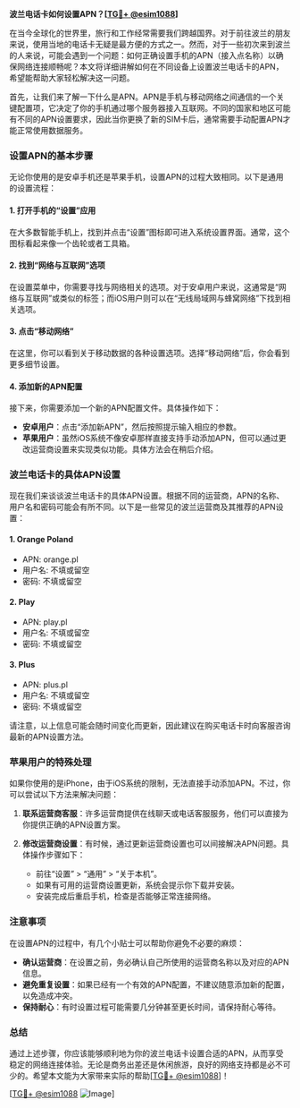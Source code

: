 **波兰电话卡如何设置APN？[[TG💪+ @esim1088](https://t.me/s/esim1088)]**

在当今全球化的世界里，旅行和工作经常需要我们跨越国界。对于前往波兰的朋友来说，使用当地的电话卡无疑是最方便的方式之一。然而，对于一些初次来到波兰的人来说，可能会遇到一个问题：如何正确设置手机的APN（接入点名称）以确保网络连接顺畅呢？本文将详细讲解如何在不同设备上设置波兰电话卡的APN，希望能帮助大家轻松解决这一问题。

首先，让我们来了解一下什么是APN。APN是手机与移动网络之间通信的一个关键配置项，它决定了你的手机通过哪个服务器接入互联网。不同的国家和地区可能有不同的APN设置要求，因此当你更换了新的SIM卡后，通常需要手动配置APN才能正常使用数据服务。

### 设置APN的基本步骤

无论你使用的是安卓手机还是苹果手机，设置APN的过程大致相同。以下是通用的设置流程：

#### 1. 打开手机的“设置”应用

在大多数智能手机上，找到并点击“设置”图标即可进入系统设置界面。通常，这个图标看起来像一个齿轮或者工具箱。

#### 2. 找到“网络与互联网”选项

在设置菜单中，你需要寻找与网络相关的选项。对于安卓用户来说，这通常是“网络与互联网”或类似的标签；而iOS用户则可以在“无线局域网与蜂窝网络”下找到相关选项。

#### 3. 点击“移动网络”

在这里，你可以看到关于移动数据的各种设置选项。选择“移动网络”后，你会看到更多细节设置。

#### 4. 添加新的APN配置

接下来，你需要添加一个新的APN配置文件。具体操作如下：
- **安卓用户**：点击“添加新APN”，然后按照提示输入相应的参数。
- **苹果用户**：虽然iOS系统不像安卓那样直接支持手动添加APN，但可以通过更改运营商设置来实现类似功能。具体方法会在稍后介绍。

### 波兰电话卡的具体APN设置

现在我们来谈谈波兰电话卡的具体APN设置。根据不同的运营商，APN的名称、用户名和密码可能会有所不同。以下是一些常见的波兰运营商及其推荐的APN设置：

#### 1. Orange Poland
- APN: orange.pl
- 用户名: 不填或留空
- 密码: 不填或留空

#### 2. Play
- APN: play.pl
- 用户名: 不填或留空
- 密码: 不填或留空

#### 3. Plus
- APN: plus.pl
- 用户名: 不填或留空
- 密码: 不填或留空

请注意，以上信息可能会随时间变化而更新，因此建议在购买电话卡时向客服咨询最新的APN设置方法。

### 苹果用户的特殊处理

如果你使用的是iPhone，由于iOS系统的限制，无法直接手动添加APN。不过，你可以尝试以下方法来解决问题：

1. **联系运营商客服**：许多运营商提供在线聊天或电话客服服务，他们可以直接为你提供正确的APN设置方案。
   
2. **修改运营商设置**：有时候，通过更新运营商设置也可以间接解决APN问题。具体操作步骤如下：
   - 前往“设置” > “通用” > “关于本机”。
   - 如果有可用的运营商设置更新，系统会提示你下载并安装。
   - 安装完成后重启手机，检查是否能够正常连接网络。

### 注意事项

在设置APN的过程中，有几个小贴士可以帮助你避免不必要的麻烦：

- **确认运营商**：在设置之前，务必确认自己所使用的运营商名称以及对应的APN信息。
- **避免重复设置**：如果已经有一个有效的APN配置，不建议随意添加新的配置，以免造成冲突。
- **保持耐心**：有时设置过程可能需要几分钟甚至更长时间，请保持耐心等待。

### 总结

通过上述步骤，你应该能够顺利地为你的波兰电话卡设置合适的APN，从而享受稳定的网络连接体验。无论是商务出差还是休闲旅游，良好的网络支持都是必不可少的。希望本文能为大家带来实际的帮助[[TG💪+ @esim1088](https://t.me/s/esim1088)]！

[[TG💪+ @esim1088](https://t.me/s/esim1088) ![Image](https://i.postimg.cc/4NQfJmqS/Snipaste-2025-05-13-00-14-12.png)]